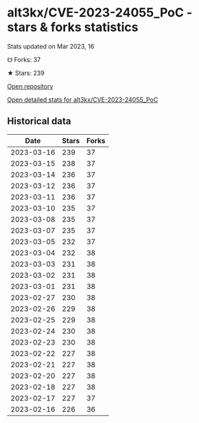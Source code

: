 # alt3kx/CVE-2023-24055_PoC - stars & forks statistics

Stats updated on Mar 2023, 16

☋ Forks: 37

★ Stars: 239

[Open repository](https://github.com/alt3kx/CVE-2023-24055_PoC)

[Open detailed stats for alt3kx/CVE-2023-24055_PoC](https://reviewgithub.com/rep/alt3kx/CVE-2023-24055_PoC)

## Historical data
| Date | Stars | Forks |
|------|-------|-------|
| 2023-03-16 | 239 | 37 | 
| 2023-03-15 | 238 | 37 | 
| 2023-03-14 | 236 | 37 | 
| 2023-03-12 | 236 | 37 | 
| 2023-03-11 | 236 | 37 | 
| 2023-03-10 | 235 | 37 | 
| 2023-03-08 | 235 | 37 | 
| 2023-03-07 | 235 | 37 | 
| 2023-03-05 | 232 | 37 | 
| 2023-03-04 | 232 | 38 | 
| 2023-03-03 | 231 | 38 | 
| 2023-03-02 | 231 | 38 | 
| 2023-03-01 | 231 | 38 | 
| 2023-02-27 | 230 | 38 | 
| 2023-02-26 | 229 | 38 | 
| 2023-02-25 | 229 | 38 | 
| 2023-02-24 | 230 | 38 | 
| 2023-02-23 | 230 | 38 | 
| 2023-02-22 | 227 | 38 | 
| 2023-02-21 | 227 | 38 | 
| 2023-02-20 | 227 | 38 | 
| 2023-02-18 | 227 | 38 | 
| 2023-02-17 | 227 | 37 | 
| 2023-02-16 | 226 | 36 | 

